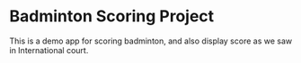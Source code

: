 # Badminton Scoring Project

This is a demo app for scoring badminton, and also display score as we saw in International court.